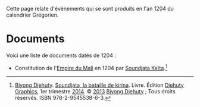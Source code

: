 <!-- TITLE: 1204 -->
<!-- SUBTITLE: Événements s'étant produit en 1204 du calendrier Grégorienne -->

Cette page relate d'événements qui se sont produits en l'an 1204 du calendrier Grégorien.

# Documents
Voici une liste de documents datés de 1204 :
* Constitution de l'[Empire du Mali](/geographie/empire/afrique/nord-ouest/mali) en 1204 par [Soundjata Keïta](/personnalite/homme/noble/souverain/empereur/afrique/nord-ouest/mali/soundjata-keita).[^2]


[^2]: [Biyong Djehuty](/personnalite/homme/ecrivain/afrique/ouest/pays/cameroun/djehuty-biyong). [Soundjata, la bataille de kirina](https://partage.leremsesh.com/ouvrage/kemty/soundjata-la-bataille-de-kirina). Livre. Édition [Djehuty Graphics](/organisme/editeur/djehuty-graphics), 1er trimestre [2014](/histoire/date/calendrier-gregorien/par-annee/2014). © [2013](/histoire/date/calendrier-gregorien/par-annee/2013) [Biyong Djehuty](/personnalite/homme/ecrivain/afrique/ouest/pays/cameroun/djehuty-biyong) ; Tous droits réservés. ISBN 978-2-9545538-6-3.
